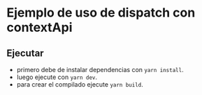 # Ejemplo de uso de dispatch con contextApi

## Ejecutar
 - primero debe de instalar dependencias con ``yarn install``.
 - luego ejecute con ```yarn dev```.
 - para crear el compilado ejecute ```yarn build```.
